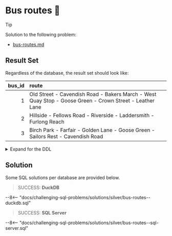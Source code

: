 # Bus routes 🚌

> [!TIP]
>
> Solution to the following problem:
>
> - [bus-routes.md](../../problems/silver/bus-routes.md)

## Result Set

Regardless of the database, the result set should look like:

| bus_id | route                                                                                                   |
| -----: | :------------------------------------------------------------------------------------------------------ |
|      1 | Old Street - Cavendish Road - Bakers March - West Quay Stop - Goose Green - Crown Street - Leather Lane |
|      2 | Hillside - Fellows Road - Riverside - Laddersmith - Furlong Reach                                       |
|      3 | Birch Park - Farfair - Golden Lane - Goose Green - Sailors Rest - Cavendish Road                        |

<details>
<summary>Expand for the DDL</summary>
--8<-- "docs/challenging-sql-problems/solutions/silver/bus-routes.sql"
</details>

## Solution

Some SQL solutions per database are provided below.

<!-- prettier-ignore -->
> SUCCESS: **DuckDB**
>
--8<-- "docs/challenging-sql-problems/solutions/silver/bus-routes--duckdb.sql"

<!-- prettier-ignore -->
> SUCCESS: **SQL Server**
>
--8<-- "docs/challenging-sql-problems/solutions/silver/bus-routes--sql-server.sql"
